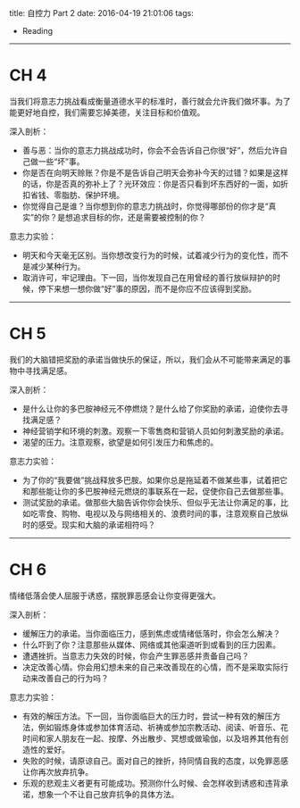 title: 自控力 Part 2
date: 2016-04-19 21:01:06
tags:
- Reading
---

# CH 4 #

当我们将意志力挑战看成衡量道德水平的标准时，善行就会允许我们做坏事。为了能更好地自控，我们需要忘掉美德，关注目标和价值观。

深入剖析：
* 善与恶：当你的意志力挑战成功时，你会不会告诉自己你很“好”，然后允许自己做一些“坏”事。
* 你是否在向明天赊账？你是不是告诉自己明天会弥补今天的过错？如果是这样的话，你是否真的弥补上了？光环效应：你是否只看到坏东西好的一面，如折扣省钱、零脂肪、保护环境。
* 你觉得自己是谁？当你想到你的意志力挑战时，你觉得哪部份的你才是“真实”的你？是想追求目标的你，还是需要被控制的你？

意志力实验：
* 明天和今天毫无区别。当你想改变行为的时候，试着减少行为的变化性，而不是减少某种行为。
* 取消许可，牢记理由。下一回，当你发现自己在用曾经的善行放纵辩护的时候，停下来想一想你做“好”事的原因，而不是你应不应该得到奖励。

<!-- more -->

---

# CH 5 #

我们的大脑错把奖励的承诺当做快乐的保证，所以，我们会从不可能带来满足的事物中寻找满足感。

深入剖析：
* 是什么让你的多巴胺神经元不停燃烧？是什么给了你奖励的承诺，迫使你去寻找满足感？
* 神经营销学和环境的刺激。观察一下零售商和营销人员如何刺激奖励的承诺。
* 渴望的压力。注意观察，欲望是如何引发压力和焦虑的。

意志力实验：
* 为了你的“我要做”挑战释放多巴胺。如果你总是拖延着不做某些事，试着把它和那些能让你的多巴胺神经元燃烧的事联系在一起，促使你自己去做那些事。
* 测试奖励的承诺。做那些大脑告诉你你会快乐、但似乎无法让你满足的事，比如吃零食、购物、电视以及与网络相关的、浪费时间的事，注意观察自己放纵时的感受。现实和大脑的承诺相符吗？

---

# CH 6 #

情绪低落会使人屈服于诱惑，摆脱罪恶感会让你变得更强大。

深入剖析：
* 缓解压力的承诺。当你面临压力，感到焦虑或情绪低落时，你会怎么解决？
* 什么吓到了你？注意那些从媒体、网络或其他渠道听到或看到的压力因素。
* 遭遇挫折。当意志力失效的时候，你会产生罪恶感并责备自己吗？
* 决定改善心情。你会用幻想未来的自己来改善现在的心情，而不是采取实际行动来改善自己的行为吗？

意志力实验：
* 有效的解压方法。下一回，当你面临巨大的压力时，尝试一种有效的解压方法，例如锻炼身体或参加体育活动、祈祷或参加宗教活动、阅读、听音乐、花时间和家人朋友在一起、按摩、外出散步、冥想或做瑜伽，以及培养其他有创造性的爱好。
* 失败的时候，请原谅自己。面对自己的挫折，持同情自我的态度，以免罪恶感让你再次放弃抗争。
* 乐观的悲观主义者更有可能成功。预测你什么时候、会怎样收到诱惑和违背承诺，想象一个不让自己放弃抗争的具体方法。